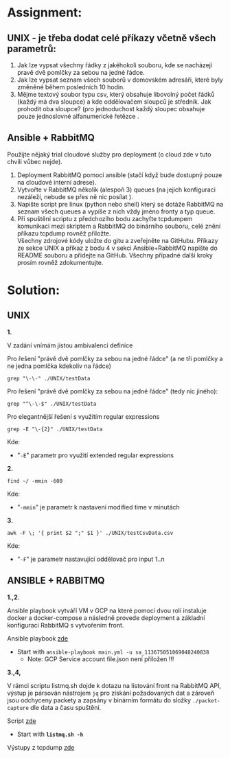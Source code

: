 # Assignment:
## UNIX - je třeba dodat celé příkazy včetně všech parametrů:
1. Jak lze vypsat všechny řádky z jakéhokoli souboru, kde se nacházejí pravě dvě pomlčky za sebou na jedné řádce.
2. Jak lze vypsat seznam všech souborů v domovském adresáři, které byly změněné během  posledních 10 hodin.
3. Mějme textový soubor typu csv, který obsahuje libovolný počet řádků (každý má dva  sloupce) a kde oddělovačem sloupců je středník. Jak prohodit oba sloupce? (pro  jednoduchost každý sloupec obsahuje pouze jednoslovné alfanumerické řetězce .  
## Ansible + RabbitMQ  
   Použijte nějaký trial cloudové služby pro deployment (o cloud zde v tuto chvíli vůbec nejde).
1. Deployment RabbitMQ pomocí ansible (stačí když bude dostupný pouze na cloudové  interní adrese).
2. Vytvořte v RabbitMQ několik (alespoň 3) queues (na jejich konfiguraci nezáleží, nebude se  přes ně nic posílat ).
3. Napište script pre linux (python nebo shell) který se dotáže RabbitMQ na seznam všech  queues a vypíše z nich vždy jméno fronty a typ queue.
4. Při spuštění scriptu z předchozího bodu zachyťte tcpdumpem komunikaci mezi skriptem a  RabbitMQ do binárního souboru, celé znění příkazu tcpdump rovněž přiložte.  
   Všechny zdrojové kódy uložte do gitu a zveřejněte na GitHubu. Příkazy ze sekce UNIX a  příkaz z bodu 4 v sekci Ansible+RabbitMQ napište do README souboru a přidejte na GitHub.  Všechny případné další kroky prosím rovněž zdokumentujte. 



# Solution:
## UNIX
**1.** 

V zadání vnímám jistou ambivalenci definice

Pro řešení "právě dvě pomlčky za sebou na jedné řádce" (a ne tři pomlčky a ne jedna pomlčka kdekoliv na řádce)

`grep "\-\-" ./UNIX/testData`

Pro řešení "právě dvě pomlčky za sebou na jedné řádce" (tedy nic jiného):

`grep "^\-\-$" ./UNIX/testData`

Pro elegantnější řešení s využitím regular expressions

`grep -E "\-{2}" ./UNIX/testData`

Kde:
  - "`-E`" parametr pro využití extended regular expressions 

**2.** 

`find ~/ -mmin -600`

Kde: 
 - "`-mmin`" je parametr k nastavení modified time v minutách

**3.** 

`awk -F \; '{ print $2 ";" $1 }' ./UNIX/testCsvData.csv`

Kde:
 - "`-F`" je parametr nastavující oddělovač pro input $1..$n

## ANSIBLE + RABBITMQ
**1.,2.**

Ansible playbook vytváří VM v GCP na které pomocí dvou rolí instaluje docker a docker-compose a následně provede deployment a základní konfiguraci RabbitMQ s vytvořením front.

Ansible playbook [zde](https://github.com/3RX0/sv-0001/tree/main/ANSIBLE)

- Start with `ansible-playbook main.yml -u sa_113675051069048240838`
  - Note: GCP Service account file.json není přiložen !!! 


**3.,4,**

V rámci scriptu listmq.sh dojde k dotazu na listování front na RabbitMQ API, výstup je pársován nástrojem `jq` pro získání požadovaných dat a zároveň jsou odchyceny packety a zapsány v binárním formátu do složky `./packet-capture` dle data a času spuštění.

Script [zde](https://github.com/3RX0/sv-0001/blob/main/listmq.sh)

- Start with **`listmq.sh -h`**

Výstupy z tcpdump [zde](https://github.com/3RX0/sv-0001/tree/main/packet-capture)